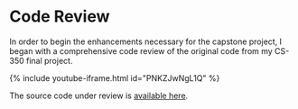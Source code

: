 # Code Review

In order to begin the enhancements necessary for the capstone project, I began with a comprehensive code review of the original code from my CS-350 final project.

{% include youtube-iframe.html id="PNKZJwNgL1Q" %}

The source code under review is [available here](https://gist.github.com/erik-mattheis-snhu/898a4992af456976d401ecf082d4ed12).

